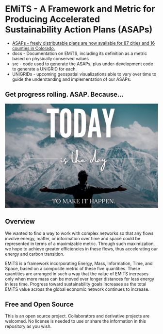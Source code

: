# EMiTS - A Framework and Metric for Producing Accelerated Sustainability Action Plans (ASAPs) 

* [ASAPs - freely distributable plans are now available for 87 cities and 16 counties in Colorado.](https://github.com/terranexum/EMiTS/tree/main/ASAPs)
* docs - Documentation on EMiTS, including its definition as a metric based on physically conserved values
* src - code used to generate the ASAPs, plus under-development code to generate a UNIGRID for each.
* UNIGRIDs - upcoming geospatial visualizations able to vary over time to guide the understanding and implementation of our ASAPs.

## Get progress rolling. ASAP. Because...

![Today is the Day to Make it Happen](https://github.com/terranexum/EMiTS/blob/main/docs/Concept_Development/Images/today_is_the_day.jpg)

## Overview

We wanted to find a way to work with complex networks so that any flows involve energy, matter, or information over time and space could be represented in terms of a maximizable metric. Through such maximization, we hope to achieve greater efficiencies in these flows, thus accelerating our energy and carbon transition.

EMiTS is a framework incorporating Energy, Mass, Information, Time, and Space, based on a composite metric of these five quantities. These quantities are arranged in such a way that the value of EMiTS increases only when more mass can be moved over longer distances for less energy in less time. Progress toward sustainability goals increases as the total EMiTS value across the global economic network continues to increase.

## Free and Open Source

This is an open source project. Collaborators and derivative projects are welcomed. No license is needed to use or share the information in this repository as you wish. 
